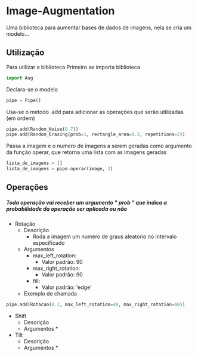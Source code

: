 # Image-Augmentation
Uma biblioteca para aumentar bases de dados de imagens, nela se cria um modelo...
## Utilização
Para utilizar a biblioteca
Primeiro se importa biblioteca
```python
import Aug
```
Declara-se o modelo
```python
pipe = Pipe()
```
Usa-se o metodo .add para adicionar as operações que serão utilizadas (em ordem)
```python
pipe.add(Random_Noise(0.7))
pipe.add(Random_Erasing(prob=1, rectangle_area=0.3, repetitions=2))
```
Passa a imagem e o numero de imagens a serem geradas como argumento da função operar, que retorna uma lista com as imagens geradas
```python
lista_de_imagens = []
lista_de_imagens = pipe.operar(image, 3)
```





## Operações
##### Toda operação vai receber um argumento " prob " que indica a probabilidade da operação ser aplicada ou não 
* Rotação
	* Descrição
		*  Roda a imagem um numero de graus aleatorio no intervalo especificado
	* Argumentos
		*  max_left_rotation:
			* Valor padrão: 90
		* max_right_rotation:
			* Valor padrão: 90
		* fill:
			* Valor padrão: 'edge'
	* Exemplo de chamada
```python
pipe.add(Rotacao(0.2, max_left_rotation=40, max_right_rotation=40))
```
			
* Shift
	* Descrição
	* Argumentos
		* 
* Tilt
	* Descrição
	* Argumentos
		* 
